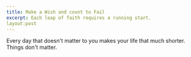 ```yaml
---
title: Make a Wish and count to Fail
excerpt: Each leap of faith requires a running start.
layout:post
---
```


Every day that doesn't matter to you makes your life that much shorter. Things don't matter.
